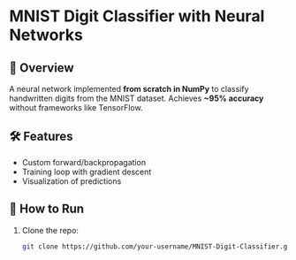 # MNIST Digit Classifier with Neural Networks


## 📌 Overview
A neural network implemented **from scratch in NumPy** to classify handwritten digits from the MNIST dataset. Achieves **~95% accuracy** without frameworks like TensorFlow.

## 🛠️ Features
- Custom forward/backpropagation
- Training loop with gradient descent
- Visualization of predictions

## 🚀 How to Run
1. Clone the repo:
   ```bash
   git clone https://github.com/your-username/MNIST-Digit-Classifier.git
